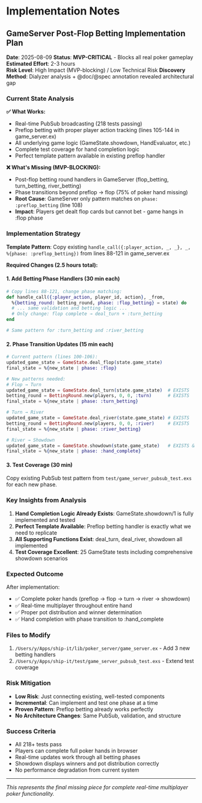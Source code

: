 # Implementation Notes

## GameServer Post-Flop Betting Implementation Plan

**Date**: 2025-08-09
**Status**: **MVP-CRITICAL** - Blocks all real poker gameplay  
**Estimated Effort**: 2-3 hours  
**Risk Level**: High Impact (MVP-blocking) / Low Technical Risk
**Discovery Method**: Dialyzer analysis + @doc/@spec annotation revealed architectural gap  

### Current State Analysis

**✅ What Works:**
- Real-time PubSub broadcasting (218 tests passing)
- Preflop betting with proper player action tracking (lines 105-144 in game_server.ex)
- All underlying game logic (GameState.showdown, HandEvaluator, etc.)
- Complete test coverage for hand completion logic
- Perfect template pattern available in existing preflop handler

**❌ What's Missing (MVP-BLOCKING):**
- Post-flop betting round handlers in GameServer (flop_betting, turn_betting, river_betting)
- Phase transitions beyond preflop → flop (75% of poker hand missing)
- **Root Cause**: GameServer only pattern matches on `phase: :preflop_betting` (line 108)
- **Impact**: Players get dealt flop cards but cannot bet - game hangs in :flop phase

### Implementation Strategy

**Template Pattern**: Copy existing `handle_call({:player_action, _, _}, _, %{phase: :preflop_betting})` from lines 88-121 in game_server.ex

**Required Changes (2.5 hours total):**

#### 1. Add Betting Phase Handlers (30 min each)
```elixir
# Copy lines 88-121, change phase matching:
def handle_call({:player_action, player_id, action}, _from, 
  %{betting_round: betting_round, phase: :flop_betting} = state) do
  # ... same validation and betting logic ...
  # Only change: flop complete → deal_turn + :turn_betting
end

# Same pattern for :turn_betting and :river_betting
```

#### 2. Phase Transition Updates (15 min each)
```elixir
# Current pattern (lines 100-106):
updated_game_state = GameState.deal_flop(state.game_state)
final_state = %{new_state | phase: :flop}

# New patterns needed:
# Flop → Turn
updated_game_state = GameState.deal_turn(state.game_state)  # EXISTS
betting_round = BettingRound.new(players, 0, 0, :turn)      # EXISTS  
final_state = %{new_state | phase: :turn_betting}

# Turn → River  
updated_game_state = GameState.deal_river(state.game_state) # EXISTS
betting_round = BettingRound.new(players, 0, 0, :river)     # EXISTS
final_state = %{new_state | phase: :river_betting}

# River → Showdown
updated_game_state = GameState.showdown(state.game_state)   # EXISTS & TESTED
final_state = %{new_state | phase: :hand_complete}
```

#### 3. Test Coverage (30 min)
Copy existing PubSub test pattern from `test/game_server_pubsub_test.exs` for each new phase.

### Key Insights from Analysis

1. **Hand Completion Logic Already Exists**: GameState.showdown/1 is fully implemented and tested
2. **Perfect Template Available**: Preflop betting handler is exactly what we need to replicate
3. **All Supporting Functions Exist**: deal_turn, deal_river, showdown all implemented
4. **Test Coverage Excellent**: 25 GameState tests including comprehensive showdown scenarios

### Expected Outcome

After implementation:
- ✅ Complete poker hands (preflop → flop → turn → river → showdown)
- ✅ Real-time multiplayer throughout entire hand
- ✅ Proper pot distribution and winner determination
- ✅ Hand completion with phase transition to :hand_complete

### Files to Modify

1. `/Users/y/Apps/ship-it/lib/poker_server/game_server.ex` - Add 3 new betting handlers
2. `/Users/y/Apps/ship-it/test/game_server_pubsub_test.exs` - Extend test coverage

### Risk Mitigation

- **Low Risk**: Just connecting existing, well-tested components
- **Incremental**: Can implement and test one phase at a time
- **Proven Pattern**: Preflop betting already works perfectly
- **No Architecture Changes**: Same PubSub, validation, and structure

### Success Criteria

- All 218+ tests pass
- Players can complete full poker hands in browser
- Real-time updates work through all betting phases
- Showdown displays winners and pot distribution correctly
- No performance degradation from current system

---

*This represents the final missing piece for complete real-time multiplayer poker functionality.*